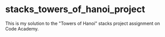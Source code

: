 # stacks_towers_of_hanoi_project
This is my solution to the "Towers of Hanoi" stacks project assignment on Code Academy.

